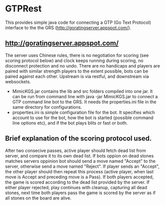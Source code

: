 # GTPRest
This provides simple java code for connecting a GTP (Go Text Protocol) interface to the the GRS (http://goratingserver.appspot.com/).

## http://goratingserver.appspot.com/
The server uses Chinese rules, there is no negotiation for scoring (see scoring protocol below) and clock keeps running during scoring, no disconnect protection and no undo. There are no handicaps and players are paired with similar strength players to the extent possible, bots can be paired against each other. Upstream is via restful, and downstream via websockets.

- MimicKGS.jar contains the lib and src folders compiled into one jar. It can be run from command line with java -jar MimicKGS.jar to connect a GTP command line bot to the GRS. It needs the properties.ini file in the same directory for configurations.
- properties.ini is simple configuration file for the bot. It specifies which account to use for the bot, how the bot is started (possible command line options etc), and if the bot plays blits or fast or both.

## Brief explanation of the scoring protocol used.
After two consecive passes, active player should fetch dead list from server, and compare it to its own dead list. If bots oppion on dead stones matches servers oppinion bot should send a move named "Accept" to the server, otherwise send a move named "Reject". If player sends an "Accept", the other player should then repeat this process (active player, when last move is Accept and preceding move is a Pass). If both players accepted, the game is scored according to the dead list provided by the server. If either player rejected, play continues with cleanup, capturing all dead stones, next time both players pass the game is scored by the server as if all stones on the board are alive.
